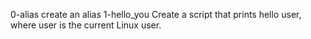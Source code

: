 0-alias
create an alias
1-hello_you
Create a script that prints hello user, where user is the current Linux user.

